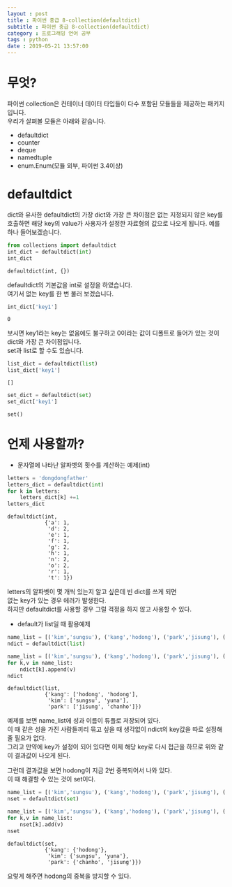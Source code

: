 ```yaml
---
layout : post
title : 파이썬 중급 8-collection(defaultdict)
subtitle : 파이썬 중급 8-collection(defaultdict)
category : 프로그래밍 언어 공부
tags : python
date : 2019-05-21 13:57:00
---
```


# 무엇?

파이썬 collection은 컨테이너 데이터 타입들이 다수 포함된 모듈들을 제공하는 패키지 입니다.  
우리가 살펴볼 모듈은 아래와 같습니다.  
- defaultdict  
- counter  
- deque  
- namedtuple  
- enum.Enum(모듈 외부, 파이썬 3.4이상)

# defaultdict

dict와 유사한 defaultdict의 가장 dict와 가장 큰 차이점은 없는 지정되지 않은 key를 호출하면 해당 key의 value가 사용자가 설정한 자료형의 값으로 나오게 됩니다.
예를 하나 들어보겠습니다.


```python
from collections import defaultdict
int_dict = defaultdict(int)
int_dict
```




    defaultdict(int, {})



defaultdict의 기본값을 int로 설정을 하였습니다.  
여기서 없는 key를 한 번 불러 보겠습니다.  


```python
int_dict['key1']
```




    0



보시면 key1라는 key는 없음에도 불구하고 0이라는 값이 디폴트로 들어가 있는 것이 dict와 가장 큰 차이점입니다.  
set과 list로 할 수도 있습니다.  


```python
list_dict = defaultdict(list)
list_dict['key1']
```




    []




```python
set_dict = defaultdict(set)
set_dict['key1']
```




    set()



# 언제 사용할까?

- 문자열에 나타난 알파벳의 횟수를 계산하는 예제(int)


```python
letters = 'dongdongfather'
letters_dict = defaultdict(int)
for k in letters:
    letters_dict[k] +=1
letters_dict
```




    defaultdict(int,
                {'a': 1,
                 'd': 2,
                 'e': 1,
                 'f': 1,
                 'g': 2,
                 'h': 1,
                 'n': 2,
                 'o': 2,
                 'r': 1,
                 't': 1})



letters의 알파벳이 몇 개씩 있는지 알고 싶은데 빈 dict를 쓰게 되면  
없는 key가 있는 경우 에러가 발생한다.  
하지만 defaultdict를 사용할 경우 그럴 걱정을 하지 않고 사용할 수 있다.  

- default가 list일 때 활용예제


```python
name_list = [('kim','sungsu'), ('kang','hodong'), ('park','jisung'), ('kim','yuna'), ('park','chanho')]
ndict = defaultdict(list)

name_list = [('kim','sungsu'), ('kang','hodong'), ('park','jisung'), ('kim','yuna'), ('park','chanho'), ('kang','hodong')]
for k,v in name_list:
    ndict[k].append(v)
ndict
```




    defaultdict(list,
                {'kang': ['hodong', 'hodong'],
                 'kim': ['sungsu', 'yuna'],
                 'park': ['jisung', 'chanho']})



예제를 보면 name_list에 성과 이름이 튜플로 저장되어 있다.  
이 때 같은 성을 가진 사람들끼리 묶고 싶을 때 생각없이 ndict의 key값을 따로 설정해 줄 필요가 없다.  
그리고 만약에 key가 설정이 되어 있다면 이제 해당 key로 다시 접근을 하므로 위와 같이 결과값이 나오게 된다.  

그런데 결과값을 보면 hodong이 지금 2번 중복되어서 나와 있다.  
이 때 해결할 수 있는 것이 set이다.


```python
name_list = [('kim','sungsu'), ('kang','hodong'), ('park','jisung'), ('kim','yuna'), ('park','chanho')]
nset = defaultdict(set)

name_list = [('kim','sungsu'), ('kang','hodong'), ('park','jisung'), ('kim','yuna'), ('park','chanho'), ('kang','hodong')]
for k,v in name_list:
    nset[k].add(v)
nset
```




    defaultdict(set,
                {'kang': {'hodong'},
                 'kim': {'sungsu', 'yuna'},
                 'park': {'chanho', 'jisung'}})



요렇게 해주면 hodong의 중복을 방지할 수 있다.  
